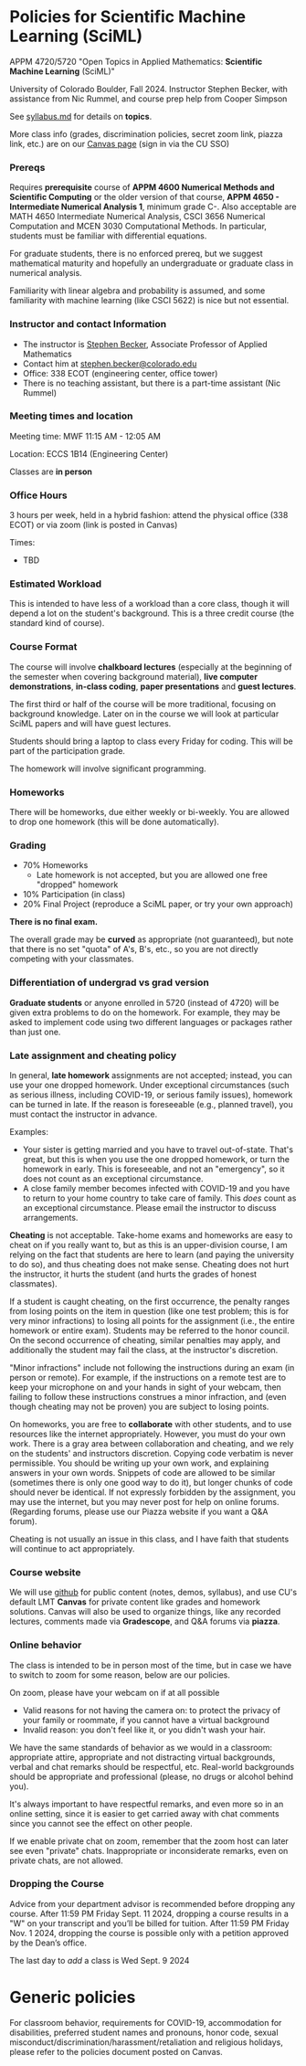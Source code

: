 # Policies for Scientific Machine Learning (SciML)

APPM 4720/5720 "Open Topics in Applied Mathematics: **Scientific Machine Learning** (SciML)"

University of Colorado Boulder, Fall 2024. Instructor Stephen Becker, with assistance from Nic Rummel, and course prep help from Cooper Simpson

See [syllabus.md](syllabus.md) for details on **topics**.

More class info (grades, discrimination policies, secret zoom link, piazza link, etc.) are on our [Canvas page](https://canvas.colorado.edu/courses/TBD) (sign in via the CU SSO)

### Prereqs
Requires **prerequisite** course of **APPM 4600 Numerical Methods and Scientific Computing** or the older version of that course, **APPM 4650 - Intermediate Numerical Analysis 1**, minimum grade C-.  Also acceptable are MATH 4650 Intermediate Numerical Analysis, CSCI 3656 Numerical Computation and MCEN 3030 Computational Methods.  In particular, students must be familiar with differential equations.

For graduate students, there is no enforced prereq, but we suggest mathematical maturity and hopefully an undergraduate or graduate class in numerical analysis.

Familiarity with linear algebra and probability is assumed, and some familiarity with machine learning (like CSCI 5622) is nice but not essential.

### Instructor and contact Information

- The instructor is [Stephen Becker](http://amath.colorado.edu/faculty/becker/), Associate Professor of Applied Mathematics
- Contact him at <stephen.becker@colorado.edu>
- Office: 338 ECOT (engineering center, office tower)
- There is no teaching assistant, but there is a part-time assistant (Nic Rummel)

### Meeting times and location
Meeting time: MWF 11:15 AM - 12:05 AM

Location: ECCS 1B14 (Engineering Center)

Classes are **in person**

### Office Hours
3 hours per week, held in a hybrid fashion: attend the physical office (338 ECOT) or via zoom (link is posted in Canvas)

Times:

- TBD

### Estimated Workload
This is intended to have less of a workload than a core class, though it will depend a lot on the student's background. This is a three credit course (the standard kind of course).

### Course Format
The course will involve **chalkboard lectures** (especially at the beginning of the semester when covering background material), **live computer demonstrations**, **in-class coding**, **paper presentations** and **guest lectures**.

The first third or half of the course will be more traditional, focusing on background knowledge. Later on in the course we will look at particular SciML papers and will have guest lectures.

Students should bring a laptop to class every Friday for coding. This will be part of the participation grade.

The homework will involve significant programming.

### Homeworks

There will be homeworks, due either weekly or bi-weekly. You are allowed to drop one homework (this will be done automatically).  

### Grading
- 70% Homeworks
  - Late homework is not accepted, but you are allowed one free "dropped" homework
- 10% Participation (in class)
- 20% Final Project (reproduce a SciML paper, or try your own approach)

**There is no final exam.**

The overall grade may be **curved** as appropriate (not guaranteed), but note that there is no set "quota" of A's, B's, etc., so you are not directly competing with your classmates.

### Differentiation of undergrad vs grad version
**Graduate students** or anyone enrolled in 5720 (instead of 4720) will be given extra problems to do on the homework. For example, they may be asked to implement code using two different languages or packages rather than just one.

### Late assignment and cheating policy

In general, **late homework** assignments are not accepted; instead, you can use your one dropped homework.  Under exceptional circumstances (such as serious illness, including COVID-19, or serious family issues), homework can be turned in late.  If the reason is foreseeable (e.g., planned travel), you must contact the instructor in advance.

Examples:

- Your sister is getting married and you have to travel out-of-state.  That's great, but this is when you use the one dropped homework, or turn the homework in early. This is foreseeable, and not an "emergency", so it does not count as an exceptional circumstance.
- A close family member becomes infected with COVID-19 and you have to return to your home country to take care of family.  This *does* count as an exceptional circumstance. Please email the instructor to discuss arrangements.

**Cheating** is not acceptable.  Take-home exams and homeworks are easy to cheat on if you really want to, but as this is an upper-division course, I am relying on the fact that students are here to learn (and paying the university to do so), and thus cheating does not make sense.  Cheating does not hurt the instructor, it hurts the student (and hurts the grades of honest classmates).

If a student is caught cheating, on the first occurrence, the penalty ranges from losing points on the item in question (like one test problem; this is for very minor infractions) to losing all points for the assignment (i.e., the entire homework or entire exam). Students may be referred to the honor council. On the second occurrence of cheating, similar penalties may apply, and additionally the student may fail the class, at the instructor's discretion.

"Minor infractions" include not following the instructions during an exam (in person or remote). For example, if the instructions on a remote test are to keep your microphone on and your hands in sight of your webcam, then failing to follow these instructions construes a minor infraction, and (even though cheating may not be proven) you are subject to losing points.

On homeworks, you are free to **collaborate** with other students, and to use resources like the internet appropriately. However, you must do your own work. There is a gray area between collaboration and cheating, and we rely on the students' and instructors discretion.  Copying code verbatim is never permissible.  You should be writing up your own work, and explaining answers in your own words.  Snippets of code are allowed to be similar (sometimes there is only one good way to do it), but longer chunks of code should never be identical.  If not expressly forbidden by the assignment, you may use the internet, but you may never post for help on online forums.  (Regarding forums, please use our Piazza website if you want a Q&A forum).

Cheating is not usually an issue in this class, and I have faith that students will continue to act appropriately.

### Course website

We will use [github](https://github.com/cu-applied-math/SciML-Class) for public content (notes, demos, syllabus), and use CU's default LMT **Canvas** for private content like grades and homework solutions.  Canvas will also be used to organize things, like any recorded lectures, comments made via **Gradescope**, and Q&A forums via **piazza**.

### Online behavior
The class is intended to be in person most of the time, but in case we have to switch to zoom for some reason, below are our policies.

On zoom, please have your webcam on if at all possible

- Valid reasons for not having the camera on: to protect the privacy of your family or roommate, if you cannot have a virtual background
- Invalid reason: you don't feel like it, or you didn't wash your hair.

We have the same standards of behavior as we would in a classroom: appropriate attire, appropriate and not distracting virtual backgrounds, verbal and chat remarks should be respectful, etc.  Real-world backgrounds should be appropriate and professional (please, no drugs or alcohol behind you).

It's always important to have respectful remarks, and even more so in an online setting, since it is easier to get carried away with chat comments since you cannot see the effect on other people.

If we enable private chat on zoom, remember that the zoom host can later see even "private" chats. Inappropriate or inconsiderate remarks, even on private chats, are not allowed.


### Dropping the Course
Advice from your department advisor is recommended before dropping any course. After 11:59 PM Friday Sept. 11 2024, dropping a course results in a "W" on your transcript and you’ll be billed for tuition. After 11:59 PM Friday Nov. 1 2024, dropping the course is possible only with a petition approved by the Dean’s office.

The last day to *add* a class is Wed Sept. 9 2024

# Generic policies
For classroom behavior, requirements for COVID-19, accommodation for disabilities, preferred student names and pronouns, honor code, sexual misconduct/discrimination/harassment/retaliation and religious holidays, please refer to the policies document posted on Canvas.
